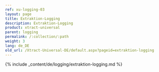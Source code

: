 ```yaml
---
ref: xu-logging-03
layout: page
title: Extraktion-Logging
description: Extraktion-Logging
product: xtract-universal
parent: logging
permalink: /:collection/:path
weight: 3
lang: de_DE
old_url: /Xtract-Universal-DE/default.aspx?pageid=extraktion-logging
---
```

{% include _content/de/logging/extraktion-logging.md %}
